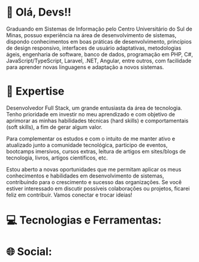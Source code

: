 # 👋 Olá, Devs!!

Graduando em Sistemas de Informação pelo Centro Universitário do Sul de Minas, possuo experiência na área de desenvolvimento de sistemas, dispondo conhecimentos em boas práticas de desenvolvimento, princípios de design responsivo, interfaces de usuário adaptativas,  metodologias ágeis, engenharia de software, banco de dados, programação em PHP, C#, JavaScript/TypeScript, Laravel, .NET, Angular, entre outros, com facilidade para aprender novas linguagens e adaptação a novos sistemas.

# 🚀 Expertise

Desenvolvedor Full Stack, um grande entusiasta da área de tecnologia. Tenho prioridade em investir no meu aprendizado e com objetivo de aprimorar as minhas habilidades técnicas (hard skills) e comportamentais (soft skills), a fim de gerar algum valor.

Para complementar os estudos e com o intuito de me manter ativo e atualizado junto a comunidade tecnológica, participo de eventos, bootcamps imersivos, cursos extras, leitura de artigos em sites/blogs de tecnologia, livros, artigos científicos, etc.

Estou aberto a novas oportunidades que me permitam aplicar os meus conhecimentos e habilidades em desenvolvimento de sistemas, contribuindo para o crescimento e sucesso das organizações. Se você estiver interessado em discutir possíveis colaborações ou projetos, ficarei feliz em contribuir. Vamos conectar e trocar ideias!

# 💻 Tecnologias e Ferramentas:


# 🌐 Social:

